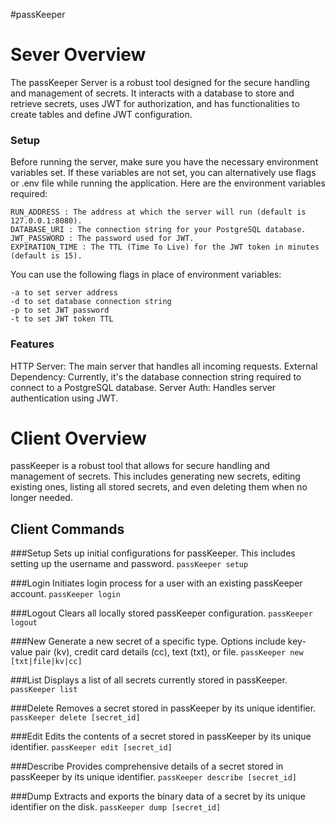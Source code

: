#passKeeper



# Sever Overview
The passKeeper Server is a robust tool designed for the secure handling and management of secrets. It interacts with a database to store and retrieve secrets, uses JWT for authorization, and has functionalities to create tables and define JWT configuration.

### Setup
Before running the server, make sure you have the necessary environment variables set. If these variables are not set, you can alternatively use flags or  .env file while running the application. Here are the environment variables required:

```
RUN_ADDRESS : The address at which the server will run (default is 127.0.0.1:8080).
DATABASE_URI : The connection string for your PostgreSQL database.
JWT_PASSWORD : The password used for JWT.
EXPIRATION_TIME : The TTL (Time To Live) for the JWT token in minutes (default is 15).
```

You can use the following flags in place of environment variables:

```
-a to set server address
-d to set database connection string
-p to set JWT password
-t to set JWT token TTL
```
### Features
HTTP Server: The main server that handles all incoming requests.
External Dependency: Currently, it's the database connection string required to connect to a PostgreSQL database.
Server Auth: Handles server authentication using JWT.



# Client Overview
passKeeper is a robust tool that allows for secure handling and management of secrets. This includes generating new secrets, editing existing ones, listing all stored secrets, and even deleting them when no longer needed.

## Client Commands

###Setup
Sets up initial configurations for passKeeper. This includes setting up the username and password.
`passKeeper setup`


###Login
Initiates login process for a user with an existing passKeeper account.
`passKeeper login`


###Logout
Clears all locally stored passKeeper configuration.
`passKeeper logout`


###New
Generate a new secret of a specific type. Options include key-value pair (kv), credit card details (cc), text (txt), or file.
`passKeeper new [txt|file|kv|cc]`


###List
Displays a list of all secrets currently stored in passKeeper.
`passKeeper list`


###Delete
Removes a secret stored in passKeeper by its unique identifier.
`passKeeper delete [secret_id]`


###Edit
Edits the contents of a secret stored in passKeeper by its unique identifier.
`passKeeper edit [secret_id]`


###Describe
Provides comprehensive details of a secret stored in passKeeper by its unique identifier.
`passKeeper describe [secret_id]`


###Dump
Extracts and exports the binary data of a secret by its unique identifier on the disk.
`passKeeper dump [secret_id]`